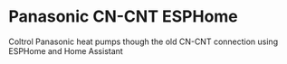 # Panasonic CN-CNT ESPHome
 Coltrol Panasonic heat pumps though the old  CN-CNT connection using ESPHome and Home Assistant
